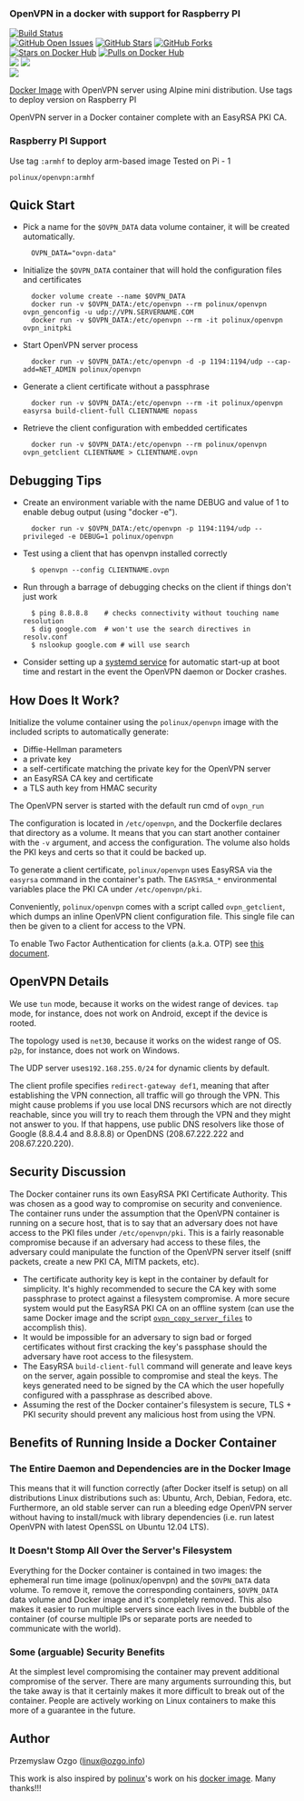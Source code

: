 ### OpenVPN in a docker with support for Raspberry PI

[![Build Status](https://travis-ci.org/polinux/docker-openvpn.svg)](https://travis-ci.org/polinux/docker-openvpn)  
[![GitHub Open Issues](https://img.shields.io/github/issues/pozgo/docker-openvpn.svg)](https://github.com/pozgo/docker-openvpn/issues)
[![GitHub Stars](https://img.shields.io/github/stars/pozgo/docker-openvpn.svg)](https://github.com/pozgo/docker-openvpn)
[![GitHub Forks](https://img.shields.io/github/forks/pozgo/docker-openvpn.svg)](https://github.com/pozgo/docker-openvpn)  
[![Stars on Docker Hub](https://img.shields.io/docker/stars/polinux/openvpn.svg)](https://hub.docker.com/r/polinux/openvpn)
[![Pulls on Docker Hub](https://img.shields.io/docker/pulls/polinux/openvpn.svg)](https://hub.docker.com/r/polinux/openvpn)  
[![](https://images.microbadger.com/badges/version/polinux/openvpn.svg)](http://microbadger.com/images/polinux/openvpn)
[![](https://images.microbadger.com/badges/license/polinux/openvpn.svg)](http://microbadger.com/images/polinux/openvpn)  
[![](https://images.microbadger.com/badges/image/polinux/openvpn.svg)](http://microbadger.com/images/polinux/openvpn)

[Docker Image](https://registry.hub.docker.com/u/polinux/openvpn/) with OpenVPN server using Alpine mini distribution. Use tags to deploy version on Raspberry PI

OpenVPN server in a Docker container complete with an EasyRSA PKI CA.


### Raspberry PI Support
Use tag `:armhf` to deploy arm-based image
Tested on Pi - 1 

`polinux/openvpn:armhf`

## Quick Start

* Pick a name for the `$OVPN_DATA` data volume container, it will be created automatically.

        OVPN_DATA="ovpn-data"

* Initialize the `$OVPN_DATA` container that will hold the configuration files and certificates

        docker volume create --name $OVPN_DATA
        docker run -v $OVPN_DATA:/etc/openvpn --rm polinux/openvpn ovpn_genconfig -u udp://VPN.SERVERNAME.COM
        docker run -v $OVPN_DATA:/etc/openvpn --rm -it polinux/openvpn ovpn_initpki

* Start OpenVPN server process

        docker run -v $OVPN_DATA:/etc/openvpn -d -p 1194:1194/udp --cap-add=NET_ADMIN polinux/openvpn

* Generate a client certificate without a passphrase

        docker run -v $OVPN_DATA:/etc/openvpn --rm -it polinux/openvpn easyrsa build-client-full CLIENTNAME nopass

* Retrieve the client configuration with embedded certificates

        docker run -v $OVPN_DATA:/etc/openvpn --rm polinux/openvpn ovpn_getclient CLIENTNAME > CLIENTNAME.ovpn

        
## Debugging Tips

* Create an environment variable with the name DEBUG and value of 1 to enable debug output (using "docker -e").

        docker run -v $OVPN_DATA:/etc/openvpn -p 1194:1194/udp --privileged -e DEBUG=1 polinux/openvpn

* Test using a client that has openvpn installed correctly

        $ openvpn --config CLIENTNAME.ovpn

* Run through a barrage of debugging checks on the client if things don't just work

        $ ping 8.8.8.8    # checks connectivity without touching name resolution
        $ dig google.com  # won't use the search directives in resolv.conf
        $ nslookup google.com # will use search

* Consider setting up a [systemd service](/docs/systemd.md) for automatic
  start-up at boot time and restart in the event the OpenVPN daemon or Docker
  crashes.

## How Does It Work?

Initialize the volume container using the `polinux/openvpn` image with the
included scripts to automatically generate:

- Diffie-Hellman parameters
- a private key
- a self-certificate matching the private key for the OpenVPN server
- an EasyRSA CA key and certificate
- a TLS auth key from HMAC security

The OpenVPN server is started with the default run cmd of `ovpn_run`

The configuration is located in `/etc/openvpn`, and the Dockerfile
declares that directory as a volume. It means that you can start another
container with the `-v` argument, and access the configuration.
The volume also holds the PKI keys and certs so that it could be backed up.

To generate a client certificate, `polinux/openvpn` uses EasyRSA via the
`easyrsa` command in the container's path.  The `EASYRSA_*` environmental
variables place the PKI CA under `/etc/openvpn/pki`.

Conveniently, `polinux/openvpn` comes with a script called `ovpn_getclient`,
which dumps an inline OpenVPN client configuration file.  This single file can
then be given to a client for access to the VPN.

To enable Two Factor Authentication for clients (a.k.a. OTP) see [this document](/docs/otp.md).

## OpenVPN Details

We use `tun` mode, because it works on the widest range of devices.
`tap` mode, for instance, does not work on Android, except if the device
is rooted.

The topology used is `net30`, because it works on the widest range of OS.
`p2p`, for instance, does not work on Windows.

The UDP server uses`192.168.255.0/24` for dynamic clients by default.

The client profile specifies `redirect-gateway def1`, meaning that after
establishing the VPN connection, all traffic will go through the VPN.
This might cause problems if you use local DNS recursors which are not
directly reachable, since you will try to reach them through the VPN
and they might not answer to you. If that happens, use public DNS
resolvers like those of Google (8.8.4.4 and 8.8.8.8) or OpenDNS
(208.67.222.222 and 208.67.220.220).


## Security Discussion

The Docker container runs its own EasyRSA PKI Certificate Authority.  This was
chosen as a good way to compromise on security and convenience.  The container
runs under the assumption that the OpenVPN container is running on a secure
host, that is to say that an adversary does not have access to the PKI files
under `/etc/openvpn/pki`.  This is a fairly reasonable compromise because if an
adversary had access to these files, the adversary could manipulate the
function of the OpenVPN server itself (sniff packets, create a new PKI CA, MITM
packets, etc).

* The certificate authority key is kept in the container by default for
  simplicity.  It's highly recommended to secure the CA key with some
  passphrase to protect against a filesystem compromise.  A more secure system
  would put the EasyRSA PKI CA on an offline system (can use the same Docker
  image and the script [`ovpn_copy_server_files`](/docs/paranoid.md) to accomplish this).
* It would be impossible for an adversary to sign bad or forged certificates
  without first cracking the key's passphase should the adversary have root
  access to the filesystem.
* The EasyRSA `build-client-full` command will generate and leave keys on the
  server, again possible to compromise and steal the keys.  The keys generated
  need to be signed by the CA which the user hopefully configured with a passphrase
  as described above.
* Assuming the rest of the Docker container's filesystem is secure, TLS + PKI
  security should prevent any malicious host from using the VPN.


## Benefits of Running Inside a Docker Container

### The Entire Daemon and Dependencies are in the Docker Image

This means that it will function correctly (after Docker itself is setup) on
all distributions Linux distributions such as: Ubuntu, Arch, Debian, Fedora,
etc.  Furthermore, an old stable server can run a bleeding edge OpenVPN server
without having to install/muck with library dependencies (i.e. run latest
OpenVPN with latest OpenSSL on Ubuntu 12.04 LTS).

### It Doesn't Stomp All Over the Server's Filesystem

Everything for the Docker container is contained in two images: the ephemeral
run time image (polinux/openvpn) and the `$OVPN_DATA` data volume. To remove
it, remove the corresponding containers, `$OVPN_DATA` data volume and Docker
image and it's completely removed.  This also makes it easier to run multiple
servers since each lives in the bubble of the container (of course multiple IPs
or separate ports are needed to communicate with the world).

### Some (arguable) Security Benefits

At the simplest level compromising the container may prevent additional
compromise of the server.  There are many arguments surrounding this, but the
take away is that it certainly makes it more difficult to break out of the
container.  People are actively working on Linux containers to make this more
of a guarantee in the future.

## Author
Przemyslaw Ozgo (<linux@ozgo.info>)

This work is also inspired by [polinux](https://github.com/polinux)'s work on his [docker image](https://github.com/polinux/docker-openvpn/). Many thanks!!!
